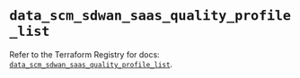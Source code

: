 # `data_scm_sdwan_saas_quality_profile_list`

Refer to the Terraform Registry for docs: [`data_scm_sdwan_saas_quality_profile_list`](https://registry.terraform.io/providers/paloaltonetworks/scm/1.0.2/docs/data-sources/sdwan_saas_quality_profile_list).
